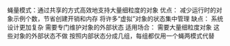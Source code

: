 蝇量模式：通过共享的方式高效地支持大量细粒度的对象
优点：
    减少运行时的对象示例个数，节省创建开销和内存
    将许多“虚拟”对象的状态集中管理
缺点：
    系统设计更加复杂
    需要专门维护对象的外部状态
适用场合：
    需要大量细粒度对象
    这些对象的外部状态不做
    按照内部状态分成几组，每组都仅用一个蝇两模式代替